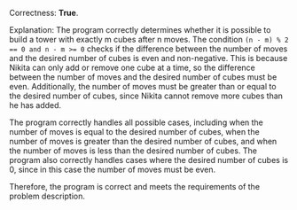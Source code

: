 Correctness: **True**.

Explanation: The program correctly determines whether it is possible to build a tower with exactly m cubes after n moves. The condition `(n - m) % 2 == 0 and n - m >= 0` checks if the difference between the number of moves and the desired number of cubes is even and non-negative. This is because Nikita can only add or remove one cube at a time, so the difference between the number of moves and the desired number of cubes must be even. Additionally, the number of moves must be greater than or equal to the desired number of cubes, since Nikita cannot remove more cubes than he has added.

The program correctly handles all possible cases, including when the number of moves is equal to the desired number of cubes, when the number of moves is greater than the desired number of cubes, and when the number of moves is less than the desired number of cubes. The program also correctly handles cases where the desired number of cubes is 0, since in this case the number of moves must be even.

Therefore, the program is correct and meets the requirements of the problem description.